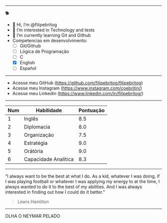 ***
🐕
- 👋 Hi, I’m @filipebritog 
- 👀 I’m interested in Technology and tests
- 🌱 I’m currently learning Git and Github
- Competencias em desenvolvimento:
   - [ ]  Git/Github
   - [ ]  Lógica de Programação
   - [ ]  C
   - [X] English
   - [ ] Español
***


- Acesse meu GitHub (https://github.com/filipebritog/filipebritog)
- Acesse meu Instagram (https://www.instagram.com/coebritin/)
- Acesse meu Linkedin (https://www.linkedin.com/in/filipebritog/)
***

Num | Habilidade | Pontuação
---|---|---|
1|Inglês|8.5|
2|Diplomacia|8.0|
3|Organização|7.5|
4|Estratégia|9.0|
5|Orátória|9.0|
6|Capacidade Analítica|8.3|

***
“I always want to be the best at what I do. As a kid, whatever I was doing, if I was playing football or whatever I was applying my energy to at the time, I always wanted to do it to the best of my abilities. And I was always interested in finding out how I could do it better.”
>Lewis Hamilton
***

OLHA O NEYMAR PELADO

